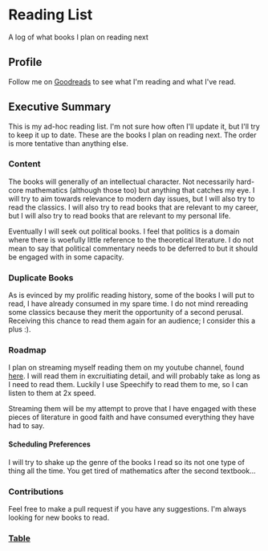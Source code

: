 # Reading List

A log of what books I plan on reading next

## Profile

Follow me on [Goodreads](https://www.goodreads.com/user/show/58613987-salvador-guzman) to see what I'm reading and what I've read.

## Executive Summary

This is my ad-hoc reading list. I'm not sure how often I'll update it, but I'll try to keep it up to date. These are the books I plan on reading next. The order is more tentative than anything else.

### Content

The books will generally of an intellectual character. Not necessarily hard-core mathematics (although those too) but anything that catches my eye. I will try to aim towards relevance to modern day issues, but I will also try to read the classics. I will also try to read books that are relevant to my career, but I will also try to read books that are relevant to my personal life.

Eventually I will seek out political books. I feel that politics is a domain where there is woefully little reference to the theoretical literature. I do not mean to say that political commentary needs to be deferred to but it should be engaged with in some capacity.

### Duplicate Books

As is evinced by my prolific reading history, some of the books I will put to read, I have already consumed in my spare time. I do not mind rereading some classics because they merit the opportunity of a second perusal. Receiving this chance to read them again for an audience; I consider this a plus :).

### Roadmap

I plan on streaming myself reading them on my youtube channel, found [here](https://www.youtube.com/@ActualGeniusIntellectual). I will read them in excruitiating detail, and will probably take as long as I need to read them. Luckily I use Speechify to read them to me, so I can listen to them at 2x speed.

Streaming them will be my attempt to prove that I have engaged with these pieces of literature in good faith and have consumed everything they have had to say.

#### Scheduling Preferences

I will try to shake up the genre of the books I read so its not one type of thing all the time. You get tired of mathematics after the second textbook...

### Contributions

Feel free to make a pull request if you have any suggestions. I'm always looking for new books to read.

### [Table](../README.md)
